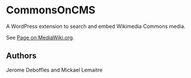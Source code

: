 CommonsOnCMS
============

A WordPress extension to search and embed Wikimedia Commons media.

See [Page on MediaWiki.org](https://www.mediawiki.org/wiki/Wikimedia_Commons_on_Wordpress "Wikimedia Commons on Wordpress").

Authors
-------
Jerome Deboffles and Mickael Lemaitre
